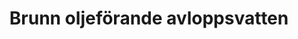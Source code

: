 ---
title: 'Brunn oljeförande avloppsvatten'
symbol_image: 'symbols/insats/12.svg'
weight: 12
card: true
card_color: 'bg-symbol-black'
---